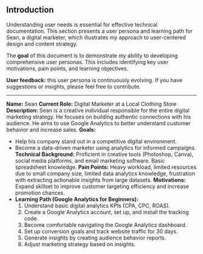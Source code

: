 ## **Introduction**
Understanding user needs is essential for effective technical documentation. This section presents a user persona and learning path for Sean, a digital marketer, which illustrates my approach to user-centered design and content strategy.

The **goal** of this document is to demonstrate my ability to developing comprehensive user personas. This includes identifying key user motivations, pain points, and learning objectives.

**User feedback:** this user persona is continuously evolving. If you have suggestions or insights, please feel free to contribute.

***

**Name:** Sean
**Current Role:** Digital Marketer at a Local Clothing Store
**Description:** Sean is a creative individual responsible for the entire digital marketing strategy. He focuses on building authentic connections with his audience. He aims to use Google Analytics to better understand customer behavior and increase sales.
**Goals:**
  - Help his company stand out in a competitive digital environment.
  - Become a data-driven marketer using analytics for informed campaigns.
**Technical Background:** Proficient in creative tools (Photoshop, Canva), social media platforms, and email marketing software. Basic spreadsheet knowledge.
**Pain Points:** Heavy workload, limited resources due to small company size, limited data analytics knowledge, frustration with extracting actionable insights from large datasets.
**Motivations:** Expand skillset to improve customer targeting efficiency and increase promotion chances.
- **Learning Path (Google Analytics for Beginners):**
  1.  Understand basic digital analytics KPIs (CPA, CPC, ROAS).
  2.  Create a Google Analytics account, set up, and install the tracking code.
  3.  Become comfortable navigating the Google Analytics dashboard.
  4.  Set up conversion goals and track website traffic for 30 days.
  5.  Generate insights by creating audience behavior reports.
  6.  Adjust marketing strategy based on insights.

